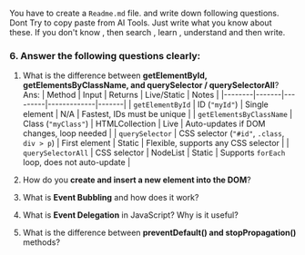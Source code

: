 You have to create a `Readme.md` file. and write down following questions. Dont Try to copy paste from AI Tools. Just write what you know about these. If you don't know , then search , learn , understand and then write.

### 6. Answer the following questions clearly:

1. What is the difference between **getElementById, getElementsByClassName, and querySelector / querySelectorAll**?
Ans:
| Method | Input | Returns | Live/Static | Notes |
|--------|-------|---------|-------------|-------|
| `getElementById` | ID (`"myId"`) | Single element | N/A | Fastest, IDs must be unique |
| `getElementsByClassName` | Class (`"myClass"`) | HTMLCollection | Live | Auto-updates if DOM changes, loop needed |
| `querySelector` | CSS selector (`"#id"`, `.class`, `div > p`) | First element | Static | Flexible, supports any CSS selector |
| `querySelectorAll` | CSS selector | NodeList | Static | Supports `forEach` loop, does not auto-update |


3. How do you **create and insert a new element into the DOM**?
4. What is **Event Bubbling** and how does it work?
5. What is **Event Delegation** in JavaScript? Why is it useful?
6. What is the difference between **preventDefault() and stopPropagation()** methods?

   
